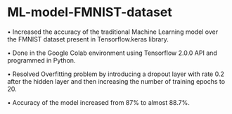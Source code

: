 # ML-model-FMNIST-dataset

•	Increased the accuracy of the traditional Machine Learning model over the FMNIST dataset present in Tensorflow.keras library.

•	Done in the Google Colab environment using Tensorflow 2.0.0 API and programmed in Python.

•	Resolved Overfitting problem by introducing a dropout layer with rate 0.2 after the hidden layer and then increasing the number of training epochs to 20.

•	Accuracy of the model increased from 87% to almost 88.7%.
